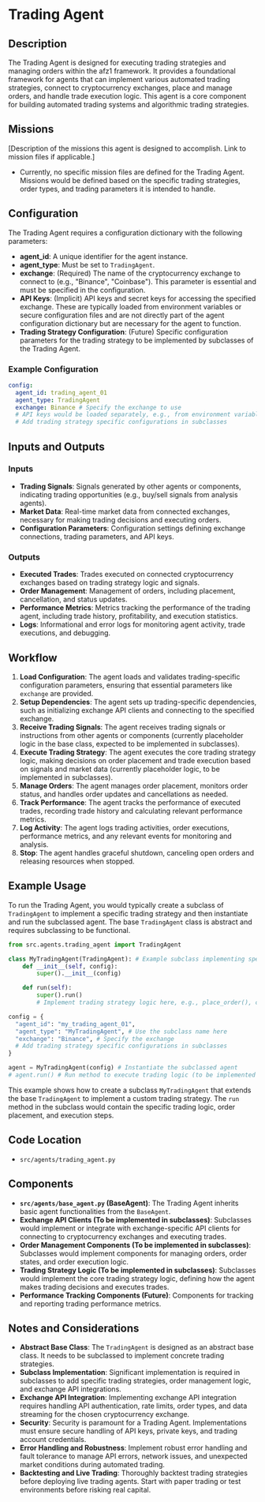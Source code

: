 # Trading Agent

## Description

The Trading Agent is designed for executing trading strategies and managing orders within the afz1 framework. It provides a foundational framework for agents that can implement various automated trading strategies, connect to cryptocurrency exchanges, place and manage orders, and handle trade execution logic. This agent is a core component for building automated trading systems and algorithmic trading strategies.

## Missions

[Description of the missions this agent is designed to accomplish. Link to mission files if applicable.]
- Currently, no specific mission files are defined for the Trading Agent. Missions would be defined based on the specific trading strategies, order types, and trading parameters it is intended to handle.

## Configuration

The Trading Agent requires a configuration dictionary with the following parameters:

-   **agent_id**: A unique identifier for the agent instance.
-   **agent_type**: Must be set to `TradingAgent`.
-   **exchange**: (Required) The name of the cryptocurrency exchange to connect to (e.g., "Binance", "Coinbase"). This parameter is essential and must be specified in the configuration.
-   **API Keys**: (Implicit) API keys and secret keys for accessing the specified exchange. These are typically loaded from environment variables or secure configuration files and are not directly part of the agent configuration dictionary but are necessary for the agent to function.
-   **Trading Strategy Configuration**: (Future) Specific configuration parameters for the trading strategy to be implemented by subclasses of the Trading Agent.

### Example Configuration

```yaml
config:
  agent_id: trading_agent_01
  agent_type: TradingAgent
  exchange: Binance # Specify the exchange to use
  # API keys would be loaded separately, e.g., from environment variables
  # Add trading strategy specific configurations in subclasses
```

## Inputs and Outputs

### Inputs

-   **Trading Signals**: Signals generated by other agents or components, indicating trading opportunities (e.g., buy/sell signals from analysis agents).
-   **Market Data**: Real-time market data from connected exchanges, necessary for making trading decisions and executing orders.
-   **Configuration Parameters**: Configuration settings defining exchange connections, trading parameters, and API keys.

### Outputs

-   **Executed Trades**: Trades executed on connected cryptocurrency exchanges based on trading strategy logic and signals.
-   **Order Management**: Management of orders, including placement, cancellation, and status updates.
-   **Performance Metrics**: Metrics tracking the performance of the trading agent, including trade history, profitability, and execution statistics.
-   **Logs**: Informational and error logs for monitoring agent activity, trade executions, and debugging.

## Workflow

1.  **Load Configuration**: The agent loads and validates trading-specific configuration parameters, ensuring that essential parameters like `exchange` are provided.
2.  **Setup Dependencies**: The agent sets up trading-specific dependencies, such as initializing exchange API clients and connecting to the specified exchange.
3.  **Receive Trading Signals**: The agent receives trading signals or instructions from other agents or components (currently placeholder logic in the base class, expected to be implemented in subclasses).
4.  **Execute Trading Strategy**: The agent executes the core trading strategy logic, making decisions on order placement and trade execution based on signals and market data (currently placeholder logic, to be implemented in subclasses).
5.  **Manage Orders**: The agent manages order placement, monitors order status, and handles order updates and cancellations as needed.
6.  **Track Performance**: The agent tracks the performance of executed trades, recording trade history and calculating relevant performance metrics.
7.  **Log Activity**: The agent logs trading activities, order executions, performance metrics, and any relevant events for monitoring and analysis.
8.  **Stop**: The agent handles graceful shutdown, canceling open orders and releasing resources when stopped.

## Example Usage

To run the Trading Agent, you would typically create a subclass of `TradingAgent` to implement a specific trading strategy and then instantiate and run the subclassed agent. The base `TradingAgent` class is abstract and requires subclassing to be functional.

```python
from src.agents.trading_agent import TradingAgent

class MyTradingAgent(TradingAgent): # Example subclass implementing specific trading logic
    def __init__(self, config):
        super().__init__(config)

    def run(self):
        super().run()
        # Implement trading strategy logic here, e.g., place_order(), cancel_order()

config = {
  "agent_id": "my_trading_agent_01",
  "agent_type": "MyTradingAgent", # Use the subclass name here
  "exchange": "Binance", # Specify the exchange
  # Add trading strategy specific configurations in subclasses
}

agent = MyTradingAgent(config) # Instantiate the subclassed agent
# agent.run() # Run method to execute trading logic (to be implemented in subclass)
```

This example shows how to create a subclass `MyTradingAgent` that extends the base `TradingAgent` to implement a custom trading strategy. The `run` method in the subclass would contain the specific trading logic, order placement, and execution steps.

## Code Location

-   `src/agents/trading_agent.py`

## Components

-   **`src/agents/base_agent.py` (BaseAgent)**: The Trading Agent inherits basic agent functionalities from the `BaseAgent`.
-   **Exchange API Clients (To be implemented in subclasses)**: Subclasses would implement or integrate with exchange-specific API clients for connecting to cryptocurrency exchanges and executing trades.
-   **Order Management Components (To be implemented in subclasses)**: Subclasses would implement components for managing orders, order states, and order execution logic.
-   **Trading Strategy Logic (To be implemented in subclasses)**: Subclasses would implement the core trading strategy logic, defining how the agent makes trading decisions and executes trades.
-   **Performance Tracking Components (Future)**: Components for tracking and reporting trading performance metrics.

## Notes and Considerations

-   **Abstract Base Class**: The `TradingAgent` is designed as an abstract base class. It needs to be subclassed to implement concrete trading strategies.
-   **Subclass Implementation**:  Significant implementation is required in subclasses to add specific trading strategies, order management logic, and exchange API integrations.
-   **Exchange API Integration**:  Implementing exchange API integration requires handling API authentication, rate limits, order types, and data streaming for the chosen cryptocurrency exchange.
-   **Security**:  Security is paramount for a Trading Agent. Implementations must ensure secure handling of API keys, private keys, and trading account credentials.
-   **Error Handling and Robustness**:  Implement robust error handling and fault tolerance to manage API errors, network issues, and unexpected market conditions during automated trading.
-   **Backtesting and Live Trading**:  Thoroughly backtest trading strategies before deploying live trading agents. Start with paper trading or test environments before risking real capital.